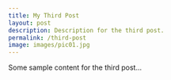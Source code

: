 ```yaml
---
title: My Third Post
layout: post
description: Description for the third post.
permalink: /third-post
image: images/pic01.jpg
---
```


Some sample content for the third post...
